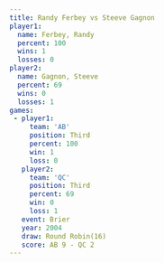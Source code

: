 ```yaml
---
title: Randy Ferbey vs Steeve Gagnon
player1:              
  name: Ferbey, Randy 
  percent: 100        
  wins: 1             
  losses: 0           
player2:              
  name: Gagnon, Steeve
  percent: 69         
  wins: 0             
  losses: 1           
games:
 - player1:         
     team: 'AB'     
     position: Third
     percent: 100   
     win: 1         
     loss: 0        
   player2:         
     team: 'QC'     
     position: Third
     percent: 69    
     win: 0         
     loss: 1        
   event: Brier         
   year: 2004           
   draw: Round Robin(16)
   score: AB 9 - QC 2   
---
```

